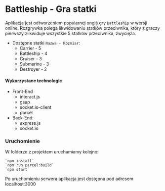 # Battleship - Gra statki

Aplikacja jest odtworzeniem popularnej ongiś gry ```Battleship``` w wersji online. Rozgrywka polega likwidowaniu statków przeciwnika, który z graczy pierwszy zlikwiduje wszystkie 5 statków przeciwnika, zwycięża.

- Dostępne statki ```Nazwa - Rozmiar```: 
    - Carrier - 5
    - Battleship - 4
    - Cruiser - 3
    - Submarine - 3
    - Destroyer - 2

#### Wykorzystane technologie
  - Front-End
      - interact.js
      - gsap
      - socket.io-client
      - parcel
  - Back-End:
      - express.js
      - socket.io


### Uruchomienie

W folderze z projektem uruchamiamy kolejno:

    `npm install`
    `npm run parcel:build`
    `npm start`

Po uruchomieniu serwera aplikacja jest dostępna pod adresem localhost:3000
